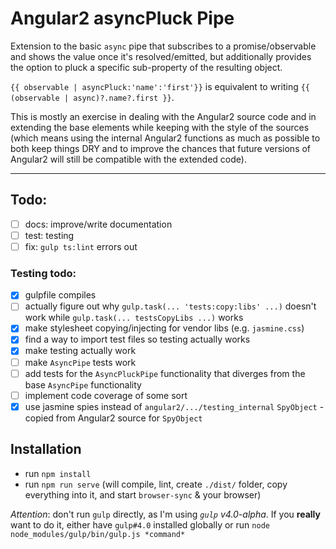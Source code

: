 Angular2 asyncPluck Pipe
===
Extension to the basic `async` pipe that subscribes to a promise/observable
and shows the value once it's resolved/emitted, but additionally provides
the option to pluck a specific sub-property of the resulting object.

`{{ observable | asyncPluck:'name':'first'}}` is equivalent to writing
`{{ (observable | async)?.name?.first }}`.

This is mostly an exercise in dealing with the Angular2 source code
and in extending the base elements while keeping with the style of the sources
(which means using the internal Angular2 functions as much as possible to
both keep things DRY and to improve the chances that future versions of
Angular2 will still be compatible with the extended code).

---

## Todo:
- [ ] docs: improve/write documentation
- [ ] test: testing
- [ ] fix: `gulp ts:lint` errors out

### Testing todo:
- [x] gulpfile compiles
- [ ] actually figure out why `gulp.task(... 'tests:copy:libs' ...)` doesn't
work while `gulp.task(... testsCopyLibs ...)` works
- [x] make stylesheet copying/injecting for vendor libs (e.g. `jasmine.css`)
- [x] find a way to import test files so testing actually works
- [x] make testing actually work
- [ ] make `AsyncPipe` tests work
- [ ] add tests for the `AsyncPluckPipe` functionality that diverges from the
base `AsyncPipe` functionality
- [ ] implement code coverage of some sort
- [x] use jasmine spies instead of `angular2/.../testing_internal` `SpyObject` -
copied from Angular2 source for `SpyObject`

## Installation
* run `npm install`
* run `npm run serve` (will compile, lint,
create `./dist/` folder, copy everything into
it, and start `browser-sync` & your browser)

*Attention*: don't run `gulp` directly, as I'm
using *`gulp` v4.0-alpha*. If you **really**
want to do it, either have `gulp#4.0` installed
globally or run `node node_modules/gulp/bin/gulp.js *command*`
